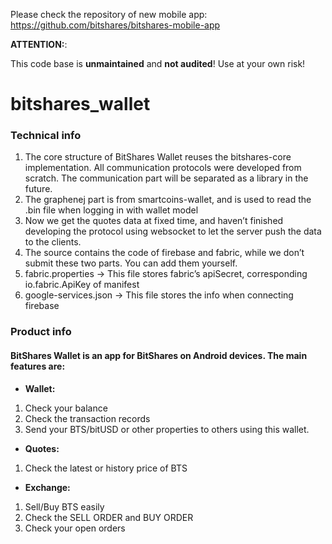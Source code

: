 Please check the repository of new mobile app: https://github.com/bitshares/bitshares-mobile-app

**ATTENTION:**:

This code base is **unmaintained** and **not audited**! Use at your own risk!

# bitshares_wallet

### Technical info 
1. The core structure of BitShares Wallet reuses the bitshares-core implementation. All communication protocols were developed from scratch. The communication part will be separated as a library in the future.
2. The graphenej part is from smartcoins-wallet, and is used to read the .bin file when logging in with wallet model
3. Now we get the quotes data at fixed time, and haven’t finished developing the protocol using websocket to let the server push the data to the clients.
4. The source contains the code of firebase and fabric, while we don’t submit these two parts. You can add them yourself.
5. fabric.properties -> This file stores fabric’s apiSecret, corresponding io.fabric.ApiKey of manifest
6. google-services.json -> This file stores the info when connecting firebase
 
 
### Product info
#### BitShares Wallet is an app for BitShares on Android devices. The main features are:
 
* **Wallet:**
1. Check your balance
2. Check the transaction records
3. Send your BTS/bitUSD or other properties to others using this wallet.
 
* **Quotes:**
 
1. Check the latest or history price of BTS
 
* **Exchange:**
 
1. Sell/Buy BTS easily
2. Check the SELL ORDER and BUY ORDER
3. Check your open orders
